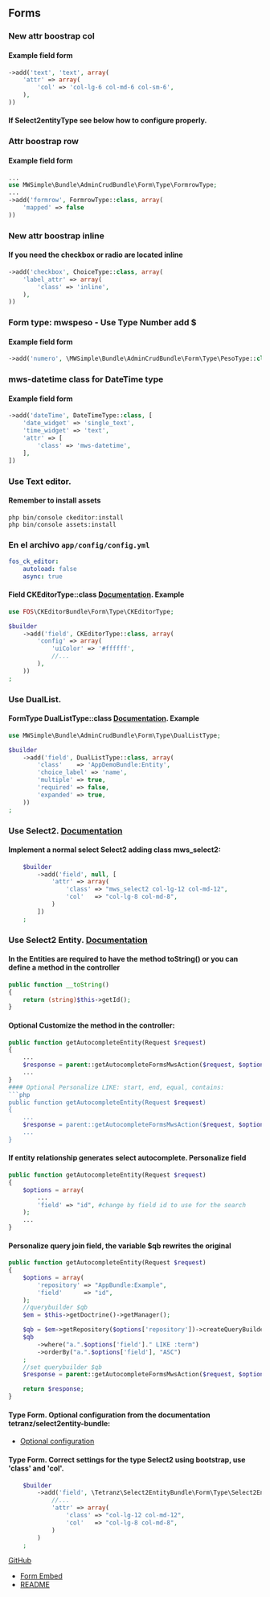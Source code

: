 ## Forms

### New attr boostrap col
#### Example field form
```php
->add('text', 'text', array(
    'attr' => array(
        'col' => 'col-lg-6 col-md-6 col-sm-6',
    ),
))
```
#### If Select2entityType see below how to configure properly.

### Attr boostrap row
#### Example field form
```php
...
use MWSimple\Bundle\AdminCrudBundle\Form\Type\FormrowType;
...
->add('formrow', FormrowType::class, array(
    'mapped' => false
))
```

### New attr boostrap inline
#### If you need the checkbox or radio are located inline
```php
->add('checkbox', ChoiceType::class, array(
    'label_attr' => array(
        'class' => 'inline',
    ),
))
```

### Form type: mwspeso - Use Type Number add $
#### Example field form
```php
->add('numero', \MWSimple\Bundle\AdminCrudBundle\Form\Type\PesoType::class)
```

### mws-datetime class for DateTime type
#### Example field form
```php
->add('dateTime', DateTimeType::class, [
    'date_widget' => 'single_text',
    'time_widget' => 'text',
    'attr' => [
        'class' => 'mws-datetime',
    ],
])
```

### Use Text editor.

#### Remember to install assets
```cli
php bin/console ckeditor:install
php bin/console assets:install
```
### En el archivo `app/config/config.yml`
```yaml
fos_ck_editor:
    autoload: false
    async: true
```
#### Field CKEditorType::class [Documentation](https://symfony.com/doc/master/bundles/FOSCKEditorBundle/index.html). Example
```php
use FOS\CKEditorBundle\Form\Type\CKEditorType;

$builder
    ->add('field', CKEditorType::class, array(
        'config' => array(
            'uiColor' => '#ffffff',
            //...
        ),
    ))
;
```

### Use DualList.
#### FormType DualListType::class [Documentation](http://bootsnipp.com/snippets/featured/bootstrap-dual-list). Example
```php
use MWSimple\Bundle\AdminCrudBundle\Form\Type\DualListType;

$builder
    ->add('field', DualListType::class, array(
        'class'    => 'AppDemoBundle:Entity',
        'choice_label' => 'name',
        'multiple' => true,
        'required' => false,
        'expanded' => true,
    ))
;
```

### Use Select2. [Documentation](http://select2.github.io/)
#### Implement a normal select Select2 adding class mws_select2:
```php
    $builder
        ->add('field', null, [
            'attr' => array(
                'class' => "mws_select2 col-lg-12 col-md-12",
                'col'   => "col-lg-8 col-md-8",
            )
        ])
    ;
```
### Use Select2 Entity. [Documentation](https://github.com/tetranz/select2entity-bundle)
#### In the Entities are required to have the method toString() or you can define a method in the controller
```php
public function __toString()
{
    return (string)$this->getId();
}
```
#### Optional Customize the method in the controller:
```php
public function getAutocompleteEntity(Request $request)
{
    ...
    $response = parent::getAutocompleteFormsMwsAction($request, $options, null, "getId");
    ...
}
#### Optional Personalize LIKE: start, end, equal, contains:
```php
public function getAutocompleteEntity(Request $request)
{
    ...
    $response = parent::getAutocompleteFormsMwsAction($request, $options, null, null, "equal");
    ...
}
```
#### If entity relationship generates select autocomplete. Personalize field
```php
public function getAutocompleteEntity(Request $request)
{
    $options = array(
        ...
        'field' => "id", #change by field id to use for the search
    );
    ...
}
```
#### Personalize query join field, the variable $qb rewrites the original
```php
public function getAutocompleteEntity(Request $request)
{
    $options = array(
        'repository' => "AppBundle:Example",
        'field'      => "id",
    );
    //querybuilder $qb
    $em = $this->getDoctrine()->getManager();

    $qb = $em->getRepository($options['repository'])->createQueryBuilder('a');
    $qb
        ->where("a.".$options['field']." LIKE :term")
        ->orderBy("a.".$options['field'], "ASC")
    ;
    //set querybuilder $qb
    $response = parent::getAutocompleteFormsMwsAction($request, $options, $qb);

    return $response;
}
```
#### Type Form. Optional configuration from the documentation tetranz/select2entity-bundle:
* [Optional configuration](https://github.com/tetranz/select2entity-bundle#how-to-use)
#### Type Form. Correct settings for the type Select2 using bootstrap, use 'class' and 'col'.
```php
    $builder
        ->add('field', \Tetranz\Select2EntityBundle\Form\Type\Select2EntityType::class, array(
            //...
            'attr' => array(
                'class' => "col-lg-12 col-md-12",
                'col'   => "col-lg-8 col-md-8",
            )
        )
    ;
```

[GitHub](https://github.com/nghuuphuoc/bootstrapvalidator)

* [Form Embed](formsembed.md)
* [README](README_EN.md)
